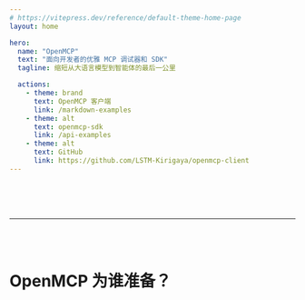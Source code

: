 ```yaml
---
# https://vitepress.dev/reference/default-theme-home-page
layout: home

hero:
  name: "OpenMCP"
  text: "面向开发者的优雅 MCP 调试器和 SDK"
  tagline: 缩短从大语言模型到智能体的最后一公里

  actions:
    - theme: brand
      text: OpenMCP 客户端
      link: /markdown-examples
    - theme: alt
      text: openmcp-sdk
      link: /api-examples
    - theme: alt
      text: GitHub
      link: https://github.com/LSTM-Kirigaya/openmcp-client
---
```



<BiliPlayer
  url="//player.bilibili.com/player.html?isOutside=true&aid=114445745397200&bvid=BV1zYGozgEHcautoplay=false"
  cover="https://picx.zhimg.com/80/v2-8c1f5d99066ed272554146ed8caf7cc3_1440w.png"
/>

<br>
<br>
<br>
<hr>
<br>
<br>

# OpenMCP 为谁准备？

<br>

<KTab>
<TwoSideLayout
  label="专业软件工程师"
  :texts="[
    '测试左移，让你的开发与测试一体化，无需打开第三方软件。提供极其丰富的功能和特性。',
    '在左侧面板自由而优雅地管理、调试和测试你的智能体。',
    '大模型调用工具的每一个细节一览无余，不满意的调用结果直接一键复现。',
    '每一次对话都会显示各项性能指标，方便进行成本管理。',
    '系统提示词管理面板，让您轻松用 mcp 服务器和系统提示词构建您的智能体应用。',
  ]"
  image="/images/openmcp.chatbot.png"
/>

<TwoSideLayout
  label="开源社区爱好者"
  :texts="[
    '测试左移，让你的开发与测试一体化，无需打开第三方软件。提供极其丰富的功能和特性。',
    'OpenMCP 完全开源，您不仅可以免费试用此产品，也可以一起加入我们，实现你的关于 Agent 的奇思妙想',
    '完全公开技术细节，您不必担心，您的创意和token会遭到剽窃',
    '可持久化的系统提示词管理面板，让您可以将实际的 mcp 服务器的系统提示词进行测试，以便于在社区内进行分享',
    '每一次测试的细节都会 100% 跟随 git 进行版本控制，方便你分享你的每一次试验结果，也方便你零成本复现别人的 mcp 项目。'
  ]"
  image="/images/opensource.png"
/>

<TwoSideLayout
  label="AI研发科学家"
  :texts="[
    '测试左移，让你的开发与测试一体化，无需打开第三方软件。提供极其丰富的功能和特性。',
    '只需几行代码，就能快速将您的科研成果以做成 mcp 服务器，从而接入任意大模型，以实现用户友好型的交互界面。',
    '所有实验数据与配置参数均自动纳入Git版本管理系统，确保研究成果可追溯、可复现，便于学术交流与论文复现。',
    '基于 OpenMCP 快速完成您的 demo，缩短创新到落地的距离',
  ]"
  image="/images/openmcp.chatbot.png"
/>

</KTab>
